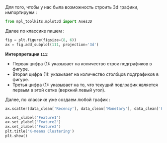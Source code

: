 Для того, чтобы у нас была возможность строить 3d графики, импортируем : 

```python 
from mpl_toolkits.mplot3d import Axes3D
```

Далее по классике пишем : 

```python 
fig = plt.figure(figsize=(8, 6))
ax = fig.add_subplot(111, projection='3d')
```

**Интерпретация `111`**:
- Первая цифра (1): указывает на количество строк подграфиков в фигуре.
- Вторая цифра (1): указывает на количество столбцов подграфиков в фигуре.
- Третья цифра (1): указывает на то, что текущий подграфик является первым в этой сетке (верхний левый угол).

Далее, по классике уже создаем любой график : 

```python
ax.scatter(data_clean['Recency'], data_clean['Monetary'], data_clean['Frequency'], c=data_clean['Cluster'], cmap='viridis')

ax.set_xlabel('Feature1')
ax.set_ylabel('Feature2')
ax.set_zlabel('Feature3')
plt.title('K-means Clustering')
plt.show()
```

